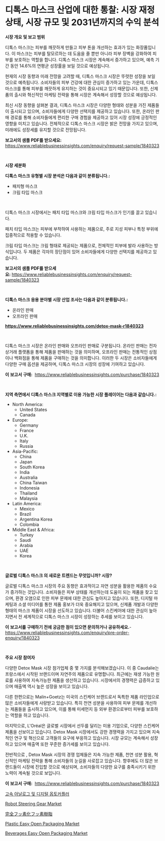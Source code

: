 <p><h1>디톡스 마스크 산업에 대한 통찰: 시장 재정 상태, 시장 규모 및 2031년까지의 수익 분석</h1></p><p><strong>시장 개요 및 보고 범위</strong></p>
<p><p>디톡스 마스크는 피부를 깨끗하게 만들고 피부 톤을 개선하는 효과가 있는 화장품입니다. 이 마스크는 피부를 탈모르하는 데 도움을 줄 뿐만 아니라 피부 장벽을 강화하여 피부를 보호하는 역할을 합니다. 디톡스 마스크 시장은 계속해서 증가하고 있으며, 예측 기간 동안 14.6%의 연평균 성장률을 보일 것으로 예상됩니다. </p><p>현재의 시장 동향과 미래 전망을 고려할 때, 디톡스 마스크 시장은 뚜렷한 성장을 보일 것으로 예측됩니다. 소비자들의 피부 건강에 대한 관심이 증가하고 있는 가운데, 디톡스 마스크를 통해 피부를 깨끗하게 유지하는 것이 중요시되고 있기 때문입니다. 또한, 신제품의 출시와 혁신적인 마케팅 전략을 통해 시장은 계속해서 성장할 것으로 예상됩니다.</p><p>최신 시장 동향을 살펴본 결과, 디톡스 마스크 시장은 다양한 형태와 성분을 가진 제품들이 출시되고 있으며, 소비자들에게 다양한 선택지를 제공하고 있습니다. 또한, 온라인 판매 경로를 통해 소비자들에게 편리한 구매 경험을 제공하고 있어 시장 성장에 긍정적인 영향을 미치고 있습니다. 전체적으로 디톡스 마스크 시장은 밝은 전망을 가지고 있으며, 미래에도 성장세를 유지할 것으로 전망됩니다.</p></p>
<p><strong>보고서의 샘플 PDF를 받으세요:</strong> <a href="https://www.reliablebusinessinsights.com/enquiry/request-sample/1840323">https://www.reliablebusinessinsights.com/enquiry/request-sample/1840323</a></p>
<p>&nbsp;</p>
<p><strong>시장 세분화</strong></p>
<p><strong>디톡스 마스크 유형별 시장 분석은 다음과 같이 분류됩니다.:</strong></p>
<p><ul><li>패치형 마스크</li><li>크림 타입 마스크</li></ul></p>
<p>&nbsp;</p>
<p><p>디톡스 마스크 시장에서는 패치 타입 마스크와 크림 타입 마스크가 인기를 끌고 있습니다. </p><p>패치 타입 마스크는 피부에 부착하여 사용하는 제품으로, 주로 지성 피부나 특정 부위에 집중적으로 적용할 수 있습니다.</p><p>크림 타입 마스크는 크림 형태로 제공되는 제품으로, 전체적인 피부에 발라 사용하는 방식입니다. 두 제품은 각자의 장단점이 있어 소비자들에게 다양한 선택지를 제공하고 있습니다.</p></p>
<p><strong>보고서의 샘플 PDF를 받으세요:</strong>&nbsp;<a href="https://www.reliablebusinessinsights.com/enquiry/request-sample/1840323">https://www.reliablebusinessinsights.com/enquiry/request-sample/1840323</a></p>
<p>&nbsp;</p>
<p><strong> 디톡스 마스크 응용 분야별 시장 산업 조사는 다음과 같이 분류됩니다.:</strong></p>
<p><ul><li>온라인 판매</li><li>오프라인 판매</li></ul></p>
<p><strong><a href="https://www.reliablebusinessinsights.com/detox-mask-r1840323">https://www.reliablebusinessinsights.com/detox-mask-r1840323</a></strong></p>
<p>&nbsp;</p>
<p><p>디톡스 마스크 시장은 온라인 판매와 오프라인 판매로 구분됩니다. 온라인 판매는 전자 상거래 플랫폼을 통해 제품을 판매하는 것을 의미하며, 오프라인 판매는 전통적인 상점이나 백화점을 통해 제품을 구매하는 것을 의미합니다. 이러한 두 시장은 소비자들에게 다양한 구매 옵션을 제공하며, 디톡스 마스크 시장의 성장에 기여하고 있습니다.</p></p>
<p><strong>이 보고서 구매:</strong>&nbsp; <a href="https://www.reliablebusinessinsights.com/purchase/1840323">https://www.reliablebusinessinsights.com/purchase/1840323</a></p>
<p>&nbsp;</p>
<p><strong>지역 측면에서 디톡스 마스크 지역별로 이용 가능한 시장 플레이어는 다음과 같습니다.:</strong></p>
<p><ul>
    <li>
        North America:
        <ul>
            <li>United States</li>
            <li>Canada</li>
        </ul>
    </li>
    <li>
        Europe:
        <ul>
            <li>Germany</li>
            <li>France</li>
            <li>U.K.</li>
            <li>Italy</li>
            <li>Russia</li>
        </ul>
    </li>
    <li>
        Asia-Pacific:
        <ul>
            <li>China</li>
            <li>Japan</li>
            <li>South Korea</li>
            <li>India</li>
            <li>Australia</li>
            <li>China Taiwan</li>
            <li>Indonesia</li>
            <li>Thailand</li>
            <li>Malaysia</li>
        </ul>
    </li>
    <li>
        Latin America:
        <ul>
            <li>Mexico</li>
            <li>Brazil</li>
            <li>Argentina Korea</li>
            <li>Colombia</li>
        </ul>
    </li>
    <li>
        Middle East & Africa:
        <ul>
            <li>Turkey</li>
            <li>Saudi</li>
            <li>Arabia</li>
            <li>UAE</li>
            <li>Korea</li>
        </ul>
    </li>
    </ul></p>
<p>&nbsp;</p>
<p><strong>글로벌 디톡스 마스크 의 새로운 트렌드는 무엇입니까? 시장?</strong></p>
<p><p>글로벌 디톡스 마스크 시장의 주요 동향은 효과적이고 자연 성분을 활용한 제품의 수요가 증가하는 것입니다. 소비자들은 피부 상태를 개선하는데 도움이 되는 제품을 찾고 있으며, 환경 오염으로 인한 피부 문제에 대한 관심도 높아지고 있습니다. 또한, 디지털 마케팅과 소셜 미디어를 통한 제품 홍보가 더욱 중요해지고 있으며, 신제품 개발과 다양한 형태의 마스크 제품이 시장을 선도하고 있습니다. 더불어 스킨케어에 대한 관심이 높아지면서 전 세계적으로 디톡스 마스크 시장이 성장하는 추세를 보이고 있습니다.</p></p>
<p><strong>이 보고서를 구매하기 전에 궁금한 점이 있으면 문의하거나 공유하세요.</strong>- <a href="https://www.reliablebusinessinsights.com/enquiry/pre-order-enquiry/1840323">https://www.reliablebusinessinsights.com/enquiry/pre-order-enquiry/1840323</a></p>
<p>&nbsp;</p>
<p><strong>주요 시장 참여자</strong></p>
<p><p>다양한 Detox Mask 시장 참가업체 중 몇 가지를 분석해보겠습니다. 이 중 Caudalie는 프랑스에서 시작된 브랜드이며 자연주의 제품으로 유명합니다. 최근에는 재생 가능한 원료를 사용하여 지속가능한 제품을 생산하고 있습니다. 시장에서의 경쟁력은 급증하고 있으며 매출액 역시 높은 성장을 보이고 있습니다.</p><p>다른 한편으로는 Malin+Goetz는 미국의 스킨케어 브랜드로서 독특한 제품 라인업으로 많은 소비자들에게 사랑받고 있습니다. 특히 천연 성분을 사용하여 피부 문제를 개선하는 제품들을 출시하고 있으며, 이를 통해 미세먼지 등 외부 환경으로부터 피부를 보호하는 역할을 하고 있습니다.</p><p>마지막으로, L'Oréal은 글로벌 시장에서 선두를 달리는 미용 기업으로, 다양한 스킨케어 제품을 선보이고 있습니다. Detox Mask 시장에서도 강한 경쟁력을 가지고 있으며 지속적인 연구 및 혁신으로 고객들의 요구에 부응하고 있습니다. 시장 규모는 계속해서 성장하고 있으며 매출액 또한 꾸준한 증가세를 보이고 있습니다.</p><p>전반적으로 , Detox Mask 시장의 경쟁 업체들은 지속 가능한 제품, 천연 성분 활용, 혁신적인 마케팅 전략을 통해 소비자들의 눈길을 사로잡고 있습니다. 향후에도 더 많은 브랜드들이 시장에 진입할 것으로 예상되며, 소비자들의 다양한 요구를 충족시키기 위한 노력이 계속될 것으로 보입니다.</p></p>
<p><strong>이 보고서 구매:</strong>&nbsp;&nbsp;<a href="https://www.reliablebusinessinsights.com/purchase/1840323">https://www.reliablebusinessinsights.com/purchase/1840323</a></p>
<p><p><a href="https://github.com/vsckjg50460/Market-Research-Report-List-2/blob/main/8246656102974.md">고속 아날로그 및 디지털 옵토커플러</a></p><p><a href="https://issuu.com/reportprime-2/docs/robot-steering-gear-market-size-2030.pptx">Robot Steering Gear Market</a></p><p><a href="https://github.com/CloydAbbott2023/Market-Research-Report-List-2/blob/main/6424392108287.md">完全フッ素化フッ素樹脂</a></p><p><a href="https://github.com/julyju69/Market-Research-Report-List-3/blob/main/plastic-easy-open-packaging-market.md">Plastic Easy Open Packaging Market</a></p><p><a href="https://github.com/nathandecarvalho/Market-Research-Report-List-3/blob/main/beverages-easy-open-packaging-market.md">Beverages Easy Open Packaging Market</a></p></p>